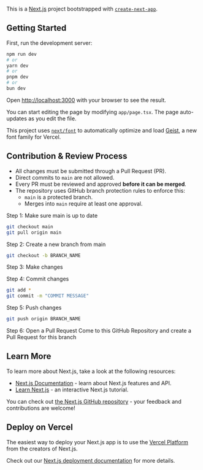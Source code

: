 This is a [Next.js](https://nextjs.org) project bootstrapped with [`create-next-app`](https://nextjs.org/docs/app/api-reference/cli/create-next-app).

## Getting Started

First, run the development server:

```bash
npm run dev
# or
yarn dev
# or
pnpm dev
# or
bun dev
```

Open [http://localhost:3000](http://localhost:3000) with your browser to see the result.

You can start editing the page by modifying `app/page.tsx`. The page auto-updates as you edit the file.

This project uses [`next/font`](https://nextjs.org/docs/app/building-your-application/optimizing/fonts) to automatically optimize and load [Geist](https://vercel.com/font), a new font family for Vercel.

## Contribution & Review Process

- All changes must be submitted through a Pull Request (PR).
- Direct commits to `main` are not allowed.
- Every PR must be reviewed and approved **before it can be merged**.
- The repository uses GitHub branch protection rules to enforce this:
  - `main` is a protected branch.
  - Merges into `main` require at least one approval.

Step 1: Make sure main is up to date
```bash
git checkout main
git pull origin main
```
Step 2: Create a new branch from main
```bash
git checkout -b BRANCH_NAME
```
Step 3: Make changes

Step 4: Commit changes
```bash
git add *
git commit -m "COMMIT MESSAGE"
```

Step 5: Push changes
```bash
git push origin BRANCH_NAME
```

Step 6: Open a Pull Request
Come to this GitHub Repository and create a Pull Request for this branch

## Learn More

To learn more about Next.js, take a look at the following resources:

- [Next.js Documentation](https://nextjs.org/docs) - learn about Next.js features and API.
- [Learn Next.js](https://nextjs.org/learn) - an interactive Next.js tutorial.

You can check out [the Next.js GitHub repository](https://github.com/vercel/next.js) - your feedback and contributions are welcome!

## Deploy on Vercel

The easiest way to deploy your Next.js app is to use the [Vercel Platform](https://vercel.com/new?utm_medium=default-template&filter=next.js&utm_source=create-next-app&utm_campaign=create-next-app-readme) from the creators of Next.js.

Check out our [Next.js deployment documentation](https://nextjs.org/docs/app/building-your-application/deploying) for more details.
